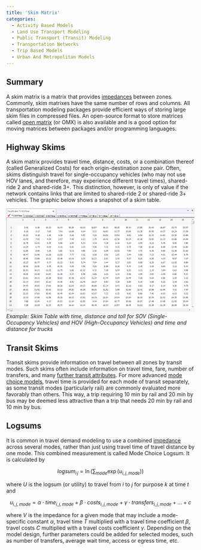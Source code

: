 ```yaml
---
title: 'Skim Matrix'
categories:
  - Activity Based Models
  - Land Use Transport Modeling
  - Public Transport (Transit) Modeling
  - Transportation Networks
  - Trip Based Models
  - Urban And Metropolitan Models
---
```


## Summary

A skim matrix is a matrix that provides [impedances](Impedance) between zones. Commonly, skim matrixes have the same number of rows and columns. All transportation modeling packages provide efficient ways of storing large skim files in compressed files.
An open-source format to store matrices called [open matrix](Open_Matrix_Format) (or OMX) is also available and is a good option for moving matrices between packages and/or programming languages.

## Highway Skims

A skim matrix provides travel time, distance, costs, or a combination thereof (called Generalized Costs) for each origin-destination zone pair. Often, skims distinguish travel for single-occupancy vehicles (who may not use HOV lanes, and therefore, may experience different travel times), shared-ride 2 and shared-ride 3+. This distinction, however, is only of value if the network contains links that are limited to shared-ride 2 or shared-ride 3+ vehicles. The graphic below shows a snapshot of a skim table.

![](SkimTable.png 'Example Skim Table')
*Example: Skim Table with time, distance and toll for SOV (Single-Occupancy Vehicles) and HOV (High-Occupancy Vehicles) and time and distance for trucks*

## Transit Skims

Transit skims provide information on travel between all zones by transit modes. Such skims often include information on travel time, fare, number of transfers, and many [further transit attributes](Transit_networks#Values_Skimmed_on_the_Transit_Network). For more advanced [mode choice models](Mode_choice), travel time is provided for each mode of transit separately, as some transit modes (particularly rail) are commonly evaluated more favorably than others. This way, a trip requiring 10 min by rail and 20 min by bus may be deemed less attractive than a trip that needs 20 min by rail and 10 min by bus.

## Logsums

It is common in travel demand modeling to use a combined [impedance](Impedance) across several modes, rather than just using travel time of travel distance by one mode. This combined measurement is called Mode Choice Logsum. It is calculated by

$$logsum_{i\,j} = \ln \left(\sum_{mode} \exp(u_{i,j,mode})\right)$$

where _U_ is the logsum (or utility) to travel from _i_ to _j_ for purpose _k_ at time _t_ and

$$u_{i,j,mode}=\alpha \cdot time_{i,j,mode}+\beta \cdot costs_{i,j,mode} + \gamma \cdot transfers_{i,j,mode} + \ldots + c$$

where _V_ is the impedance for a given mode that may include a mode-specific constant _α_, travel time _T_ multiplied with a travel time coefficient _β_, travel costs _C_ multiplied with a travel costs coefficient _γ_. Depending on the model design, further parameters could be added for selected modes, such as number of transfers, average wait time, access or egress time, etc.
